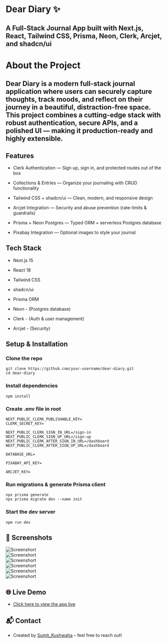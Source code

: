 
# Dear Diary ✨

## A Full-Stack Journal App built with Next.js, React, Tailwind CSS, Prisma, Neon, Clerk, Arcjet, and shadcn/ui

# About the Project

## Dear Diary is a modern full-stack journal application where users can securely capture thoughts, track moods, and reflect on their journey in a beautiful, distraction-free space. This project combines a cutting-edge stack with robust authentication, secure APIs, and a polished UI — making it production-ready and highly extensible.


## Features

- Clerk Authentication — Sign up, sign in, and protected routes out of the box

- Collections & Entries — Organize your journaling with CRUD functionality

- Tailwind CSS + shadcn/ui — Clean, modern, and responsive design

- Arcjet Integration — Security and abuse prevention (rate-limits & guardrails)

- Prisma + Neon Postgres — Typed ORM + serverless Postgres database

- Pixabay Integration — Optional images to style your journal

## Tech Stack

- Next.js 15

- React 18

- Tailwind CSS

- shadcn/ui

- Prisma ORM

- Neon - (Postgres database)

- Clerk - (Auth & user management)

- Arcjet - (Security)

## Setup & Installation

### Clone the repo
```
git clone https://github.com/your-username/dear-diary.git
cd dear-diary
```


### Install dependencies
```
npm install
```

### Create .env file in root
```
NEXT_PUBLIC_CLERK_PUBLISHABLE_KEY=
CLERK_SECRET_KEY=

NEXT_PUBLIC_CLERK_SIGN_IN_URL=/sign-in
NEXT_PUBLIC_CLERK_SIGN_UP_URL=/sign-up
NEXT_PUBLIC_CLERK_AFTER_SIGN_IN_URL=/dashboard
NEXT_PUBLIC_CLERK_AFTER_SIGN_UP_URL=/dashboard

DATABASE_URL=

PIXABAY_API_KEY=

ARCJET_KEY=
```

### Run migrations & generate Prisma client
```
npx prisma generate
npx prisma migrate dev --name init
```

### Start the dev server
```
npm run dev
```



## 📸 Screenshots  

![Screenshort](./screenshots/dashboard.png)  
![Screenshort](./screenshots/dashboard.png)  
![Screenshort](./screenshots/dashboard.png)  
![Screenshort](./screenshots/dashboard.png)  
![Screenshort](./screenshots/dashboard.png)  
![Screenshort](./screenshots/dashboard.png)  




## 🌐 Live Demo  

- [Click here to view the app live](https://your-deployment-link.vercel.app)




## 📬 Contact  

- Created by [Sumit_Kushwaha](https://github.com/your-username) – feel free to reach out! 






















